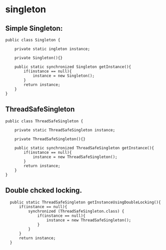 # singleton


## Simple Singleton:
    
    public class Singleton {

        private static ingleton instance;

        private Singleton(){}

        public static synchronized Singleton getInstance(){
            if(instance == null){
                instance = new Singleton();
            }
            return instance;
        }
    }
    
## ThreadSafeSingleton
    public class ThreadSafeSingleton {

        private static ThreadSafeSingleton instance;

        private ThreadSafeSingleton(){}

        public static synchronized ThreadSafeSingleton getInstance(){
            if(instance == null){
                instance = new ThreadSafeSingleton();
            }
            return instance;
        }
    }
    
## Double chcked locking.

      public static ThreadSafeSingleton getInstanceUsingDoubleLocking(){
          if(instance == null){
              synchronized (ThreadSafeSingleton.class) {
                  if(instance == null){
                      instance = new ThreadSafeSingleton();
                  }
              }
          }
          return instance;
      }

